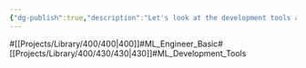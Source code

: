 ```yaml
---
{"dg-publish":true,"description":"Let's look at the development tools and frameworks that ML engineers used.","permalink":"/projects/library/400/430/430/","dgPassFrontmatter":true,"noteIcon":"0","created":"2024-02-28T15:40:47.833+09:00","updated":"2024-06-20T03:02:00.601+09:00"}
---
```


#[[Projects/Library/400/400\|400]]#ML_Engineer_Basic#[[Projects/Library/400/430/430\|430]]#ML_Development_Tools

